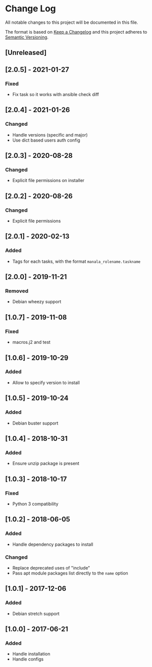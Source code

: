 # Change Log
All notable changes to this project will be documented in this file.

The format is based on [Keep a Changelog](http://keepachangelog.com/)
and this project adheres to [Semantic Versioning](http://semver.org/).

## [Unreleased]

## [2.0.5] - 2021-01-27
### Fixed
- Fix task so it works with ansible check diff

## [2.0.4] - 2021-01-26
### Changed
- Handle versions (specific and major)
- Use dict based users auth config

## [2.0.3] - 2020-08-28
### Changed
- Explicit file permissions on installer

## [2.0.2] - 2020-08-26
### Changed
- Explicit file permissions

## [2.0.1] - 2020-02-13
### Added
- Tags for each tasks, with the format `manala_rolename.taskname`

## [2.0.0] - 2019-11-21
### Removed
- Debian wheezy support

## [1.0.7] - 2019-11-08
### Fixed
- macros.j2 and test

## [1.0.6] - 2019-10-29
### Added
- Allow to specify version to install

## [1.0.5] - 2019-10-24
### Added
- Debian buster support

## [1.0.4] - 2018-10-31
### Added
- Ensure unzip package is present

## [1.0.3] - 2018-10-17
### Fixed
- Python 3 compatibility

## [1.0.2] - 2018-06-05
### Added
- Handle dependency packages to install

### Changed
- Replace deprecated uses of "include"
- Pass apt module packages list directly to the `name` option

## [1.0.1] - 2017-12-06
### Added
- Debian stretch support

## [1.0.0] - 2017-06-21
### Added
- Handle installation
- Handle configs
